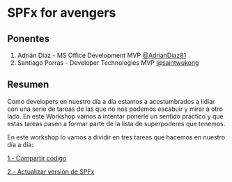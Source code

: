 # SPFx for avengers 

## Ponentes
1. Adrián Díaz - MS Office Development MVP [@AdrianDiaz81](https://twitter.com/AdrianDiaz81)
2. Santiago Porras - Developer Technologies MVP [@saintwukong](https://twitter.com/saintwukong)

## Resumen
Como developers en nuestro día a día estamos a acostumbrados a lidiar con una serie de tareas de las que no nos podemos escabuir y mirar a otro lado. En este Workshop vamos a intentar ponerle un sentido práctico y que estas tareas pasen a formar parte de la lista de superpoderes que tenemos.

En este workshop lo vamos a dividir en tres tareas que hacemos en nuestro día a día:


[1.- Compartir código](./sharedlibrary.md)

[2.- Actualizar versión de SPFx](./update.md)




